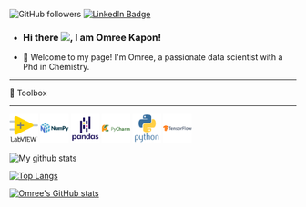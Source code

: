![GitHub followers](https://img.shields.io/github/followers/ok-bar?style=social)  [![LinkedIn Badge](https://img.shields.io/badge/LinkedIn-Profile-informational?style=flat&logo=linkedin&logoColor=white&color=0D76A8)](https://www.linkedin.com/in/omree-kapon/)

- ### Hi there <img src="https://raw.githubusercontent.com/MartinHeinz/MartinHeinz/master/wave.gif" width="30px">, I am Omree Kapon!
- 👀 Welcome to my page!
I'm Omree, a passionate data scientist with a Phd in Chemistry.

---

🧰 Toolbox

---
<img src="https://raw.githubusercontent.com/devicons/devicon/2ae2a900d2f041da66e950e4d48052658d850630/icons/labview/labview-original-wordmark.svg" height="50" width="50"> <img src="https://raw.githubusercontent.com/devicons/devicon/2ae2a900d2f041da66e950e4d48052658d850630/icons/numpy/numpy-original-wordmark.svg" height="50" width="50"> <img src="https://raw.githubusercontent.com/devicons/devicon/2ae2a900d2f041da66e950e4d48052658d850630/icons/pandas/pandas-original-wordmark.svg" height="50" width="50"> <img src="https://raw.githubusercontent.com/devicons/devicon/2ae2a900d2f041da66e950e4d48052658d850630/icons/pycharm/pycharm-original-wordmark.svg" height="50" width="50"> <img src="https://raw.githubusercontent.com/devicons/devicon/2ae2a900d2f041da66e950e4d48052658d850630/icons/python/python-original-wordmark.svg" height="50" width="50"> <img src="https://raw.githubusercontent.com/devicons/devicon/2ae2a900d2f041da66e950e4d48052658d850630/icons/tensorflow/tensorflow-original-wordmark.svg" height="50" width="50">
<!---
ok-bar/ok-bar is a ✨ special ✨ repository because its `README.md` (this file) appears on your GitHub profile.
You can click the Preview link to take a look at your changes.
--->
 
 <img align="center" src="https://github-readme-streak-stats.herokuapp.com?user=ok-bar&theme=vue-dark&hide_border=true&date_format=M%20j%5B%2C%20Y%5D" alt="My github stats" />

 
[![Top Langs](https://github-readme-stats.vercel.app/api/top-langs/?username=ok-bar&hide=java,html,css&theme=highcontrast)](https://github.com/anuraghazra/github-readme-stats)

[![Omree's GitHub stats](https://github-readme-stats.vercel.app/api?username=ok-bar&theme=tokyonight)](https://github.com/anuraghazra/github-readme-stats)

